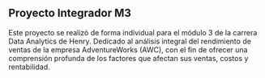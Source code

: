 ## Proyecto Integrador M3
Este proyecto se realizó de forma individual para el módulo 3 de la carrera Data Analytics de Henry.
Dedicado al análisis integral del rendimiento de ventas de la empresa AdventureWorks (AWC), con el fin de ofrecer una comprensión profunda de los factores que afectan sus ventas,
costos y rentabilidad.

